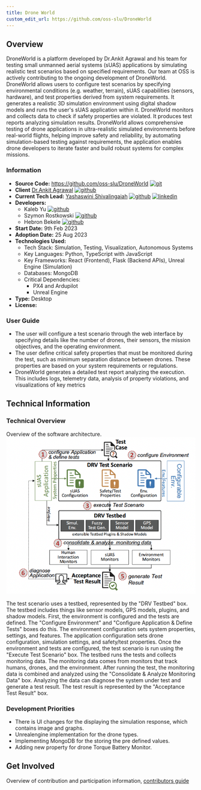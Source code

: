 ```yaml
---
title: Drone World
custom_edit_url: https://github.com/oss-slu/DroneWorld
---
```


## Overview
DroneWorld is a platform developed by Dr.Ankit Agrawal and his team for testing small unmanned aerial systems (sUAS) applications by simulating realistic test scenarios based on specified requirements. Our team at OSS is actively contributing to the ongoing development of DroneWorld. DroneWorld allows users to configure test scenarios by specifying environmental conditions (e.g. weather, terrain), sUAS capabilities (sensors, hardware), and test properties derived from system requirements. It generates a realistic 3D simulation environment using digital shadow models and runs the user's sUAS application within it. DroneWorld monitors and collects data to check if safety properties are violated. It produces test reports analyzing simulation results. DroneWorld allows comprehensive testing of drone applications in ultra-realistic simulated environments before real-world flights, helping improve safety and reliability, by automating simulation-based testing against requirements, the application enables drone developers to iterate faster and build robust systems for complex missions.

### Information

- **Source Code:**  https://github.com/oss-slu/DroneWorld [<img src="/img/git-alt.svg" alt="git" width="25" height="25" />](https://github.com/oss-slu/DroneWorld)
- **Client** [Dr.Ankit Agrawal](https://www.slu.edu/science-and-engineering/academics/computer-science/faculty-and-staff/ankit-agrawal.php) [<img src="/img/github.svg" alt="github" width="25" height="25" />](https://github.com/ankyAgrawal)
- **Current Tech Lead:** [Yashaswini Shivalingaiah](https://yashaswinishivalingaiah.com/) [<img src="/img/github.svg" alt="github" width="25" height="25" />](https://github.com/yashaswini-slu)  [<img src="/img/linkedin.svg" alt="linkedin" width="25" height="25" />](https://www.linkedin.com/in/yashaswini-shivalingaiah-467a9652/)
- **Developers:**
    - Kaleb Yu [<img src="/img/github.svg" alt="github" width="25" height="25" />](https://github.com/kalyus)
    - Szymon Rostkowski [<img src="/img/github.svg" alt="github" width="25" height="25" />](https://github.com/sr259)
    - Hebron Bekele [<img src="/img/github.svg" alt="github" width="25" height="25" />](https://github.com/hebronh) 
- **Start Date:** 9th Feb 2023
- **Adoption Date:** 25 Aug 2023
- **Technologies Used:**
    - Tech Stack: Simulation, Testing, Visualization, Autonomous Systems
    - Key Languages: Python, TypeScript with JavaScript
    - Key Frameworks: React (Frontend), Flask (Backend APIs), Unreal Engine (Simulation)
    - Databases: MongoDB 
    - Critical Dependencies: 
        - PX4 and Ardupilot
        - Unreal Engine 
- **Type:** Desktop
- **License:**

### User Guide

- The user will configure a test scenario through the web interface by specifying details like the number of drones, their sensors, the mission objectives, and the operating environment.
- The user define critical safety properties that must be monitored during the test, such as minimum separation distance between drones. These properties are based on your system requirements or regulations.
- DroneWorld generates a detailed test report analyzing the execution. This includes logs, telemetry data, analysis of property violations, and visualizations of key metrics

## Technical Information

### Technical Overview

Overview of the software architecture.
![Architecture](DroneWorld%20Architecture.png)

The test scenario uses a testbed, represented by the "DRV Testbed" box. The testbed includes things like sensor models, GPS models, plugins, and shadow models. First, the environment is configured and the tests are defined. The "Configure Environment" and "Configure Application & Define Tests" boxes do this. The environment configuration sets system properties, settings, and features. The application configuration sets drone configuration, simulation settings, and safety/test properties. Once the environment and tests are configured, the test scenario is run using the "Execute Test Scenario" box. The testbed runs the tests and collects monitoring data. The monitoring data comes from monitors that track humans, drones, and the environment. After running the test, the monitoring data is combined and analyzed using the "Consolidate & Analyze Monitoring Data" box. Analyzing the data can diagnose the system under test and generate a test result. The test result is represented by the "Acceptance Test Result" box.

### Development Priorities

- There is UI changes for the displaying the simulation response, which contains image and graphs.
- Unrealengine implementation for the drone types.
- Implementing MongoDB for the storing the pre defined values.
- Adding new property for drone Torque Battery Monitor.

## Get Involved

Overview of contribution and participation information, [contributors guide](https://github.com/oss-slu/DroneWorld/blob/main/readme.md)
 

 